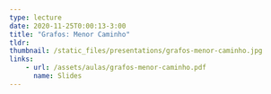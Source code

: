 ```yaml
---
type: lecture
date: 2020-11-25T0:00:13-3:00
title: "Grafos: Menor Caminho"
tldr:
thumbnail: /static_files/presentations/grafos-menor-caminho.jpg
links: 
    - url: /assets/aulas/grafos-menor-caminho.pdf
      name: Slides
---
```

